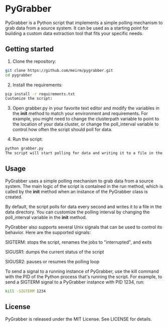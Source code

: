 # PyGrabber
PyGrabber is a Python script that implements a simple polling mechanism to grab data from a source system. It can be used as a starting point for building a custom data extraction tool that fits your specific needs.

## Getting started
1. Clone the repository:

```bash
git clone https://github.com/meirm/pygrabber.git
cd pygrabber
```

2. Install the requirements:

```bash
pip install -r requirements.txt
Customize the script:
```

3. Open grabber.py in your favorite text editor and modify the variables in the __init__ method to match your environment and requirements. For example, you might need to change the clusterpath variable to point to the location of your data cluster, or change the poll_interval variable to control how often the script should poll for data.

4. Run the script:

```bash
python grabber.py
The script will start polling for data and writing it to a file in the data directory.
```

## Usage
PyGrabber uses a simple polling mechanism to grab data from a source system. The main logic of the script is contained in the run method, which is called by the __init__ method when an instance of the PyGrabber class is created.

By default, the script polls for data every second and writes it to a file in the data directory. You can customize the polling interval by changing the poll_interval variable in the __init__ method.

PyGrabber also supports several Unix signals that can be used to control its behavior. Here are the supported signals:


SIGTERM: stops the script, renames the jobs to "interrupted", and exits

SIGUSR1: dumps the current status of the script

SIGUSR2: pauses or resumes the polling loop

To send a signal to a running instance of PyGrabber, use the kill command with the PID of the Python process that's running the script. For example, to send a SIGTERM signal to a PyGrabber instance with PID 1234, run:

```bash
kill -SIGTERM 1234
```

## License
PyGrabber is released under the MIT License. See LICENSE for details.





